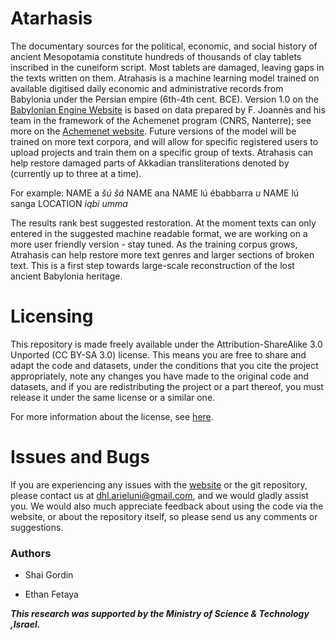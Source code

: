 # Atarhasis
The documentary sources for the political, economic, and social history of ancient Mesopotamia constitute hundreds of thousands of clay tablets inscribed in the cuneiform script. Most tablets are damaged, leaving gaps in the texts written on them. Atrahasis is a machine learning model trained on available digitised daily economic and administrative records from Babylonia under the Persian empire (6th-4th cent. BCE). Version 1.0 on the [Babylonian Engine Website](https://babylonian.herokuapp.com/) is based on data prepared by F. Joannès and his team in the framework of the Achemenet program (CNRS, Nanterre); see more on the [Achemenet website](http://www.achemenet.com/fr/tree/?/sources-textuelles/textes-par-langues-et-ecritures/babylonien). Future versions of the model will be trained on more text corpora, and will allow for specific registered users to upload projects and train them on a specific group of texts.
Atrahasis can help restore damaged parts of Akkadian transliterations denoted by <BRK> (currently up to three at a time). 
  
For example: NAME a <i> šú šá </i> NAME ana </i> NAME lú <i> <BRK> </i> ébabbarra <i> u </i> NAME lú sanga LOCATION <i> iqbi umma </i>

The results rank best suggested restoration. At the moment texts can only entered in the suggested machine readable format, we are working on a more user friendly version - stay tuned. As the training corpus grows, Atrahasis can help restore more text genres and larger sections of broken text. This is a first step towards large-scale reconstruction of the lost ancient Babylonia heritage.

# Licensing

This repository is made freely available under the Attribution-ShareAlike 3.0 Unported (CC BY-SA 3.0) license. This means you are free to share and adapt the code and datasets, under the conditions that you cite the project appropriately, note any changes you have made to the original code and datasets, and if you are redistributing the project or a part thereof, you must release it under the same license or a similar one.

For more information about the license, see [here](<https://creativecommons.org/licenses/by-sa/3.0/>).

# Issues and Bugs

If you are experiencing any issues with the [website](https://babylonian.herokuapp.com/) or the git repository, please contact us at dhl.arieluni@gmail.com, and we would gladly assist you. We would also much appreciate feedback about using the code via the website, or about the repository itself, so please send us any comments or suggestions.

### Authors
* Shai Gordin

* Ethan Fetaya

_**This research was supported by the Ministry of Science & Technology ,Israel.**_
